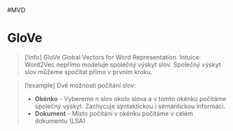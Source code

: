 #MVD 
# GloVe
> [!info] GloVe
>Global Vectors for Word Representation. Intuice: Word2Vec nepřímo modeluje společný výskyt slov.  Společný výskyt slov můžeme spočítat přímo v prvním kroku. 

> [!example] Dvě možnosti počítání slov: 
>- **Okénko** - Vybereme n slov okolo slova a v tomto okénku počítáme společný výskyt. Zachycuje syntaktickou i sémantickou informaci.
>- **Dokument** - Místo počítání v okénku počítáme v celém dokumentu (LSA)